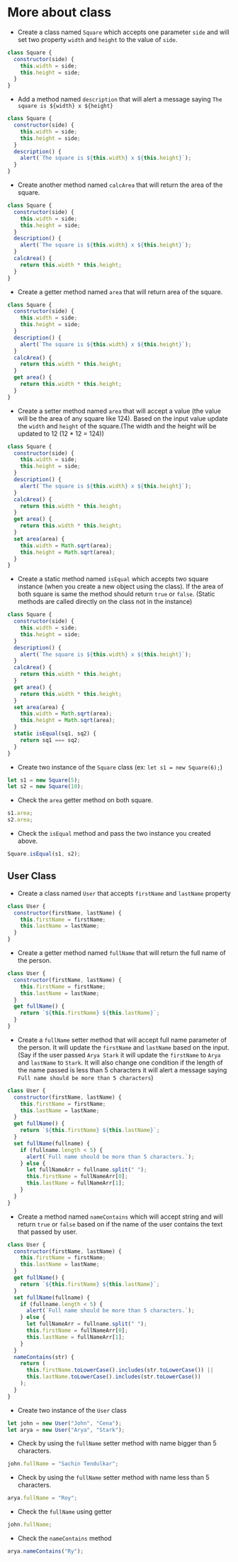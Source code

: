 # More about class

- Create a class named `Square` which accepts one parameter `side` and will set two property `width` and `height` to the value of `side`.

```js
class Square {
  constructor(side) {
    this.width = side;
    this.height = side;
  }
}
```

- Add a method named `description` that will alert a message saying `The square is ${width} x ${height}`

```js
class Square {
  constructor(side) {
    this.width = side;
    this.height = side;
  }
  description() {
    alert(`The square is ${this.width} x ${this.height}`);
  }
}
```

- Create another method named `calcArea` that will return the area of the square.

```js
class Square {
  constructor(side) {
    this.width = side;
    this.height = side;
  }
  description() {
    alert(`The square is ${this.width} x ${this.height}`);
  }
  calcArea() {
    return this.width * this.height;
  }
}
```

- Create a getter method named `area` that will return area of the square.

```js
class Square {
  constructor(side) {
    this.width = side;
    this.height = side;
  }
  description() {
    alert(`The square is ${this.width} x ${this.height}`);
  }
  calcArea() {
    return this.width * this.height;
  }
  get area() {
    return this.width * this.height;
  }
}
```

- Create a setter method named `area` that will accept a value (the value will be the area of any square like 124). Based on the input value update the `width` and `height` of the square.(The width and the height will be updated to 12 (12 \* 12 = 124))

```js
class Square {
  constructor(side) {
    this.width = side;
    this.height = side;
  }
  description() {
    alert(`The square is ${this.width} x ${this.height}`);
  }
  calcArea() {
    return this.width * this.height;
  }
  get area() {
    return this.width * this.height;
  }
  set area(area) {
    this.width = Math.sqrt(area);
    this.height = Math.sqrt(area);
  }
}
```

- Create a static method named `isEqual` which accepts two square instance (when you create a new object using the class). If the area of both square is same the method should return `true` or `false`. (Static methods are called directly on the class not in the instance)

```js
class Square {
  constructor(side) {
    this.width = side;
    this.height = side;
  }
  description() {
    alert(`The square is ${this.width} x ${this.height}`);
  }
  calcArea() {
    return this.width * this.height;
  }
  get area() {
    return this.width * this.height;
  }
  set area(area) {
    this.width = Math.sqrt(area);
    this.height = Math.sqrt(area);
  }
  static isEqual(sq1, sq2) {
    return sq1 === sq2;
  }
}
```

- Create two instance of the `Square` class (ex: `let s1 = new Square(6);`)

```js
let s1 = new Square(5);
let s2 = new Square(10);
```

- Check the `area` getter method on both square.

```js
s1.area;
s2.area;
```

- Check the `isEqual` method and pass the two instance you created above.

```js
Square.isEqual(s1, s2);
```

## User Class

- Create a class named `User` that accepts `firstName` and `lastName` property

```js
class User {
  constructor(firstName, lastName) {
    this.firstName = firstName;
    this.lastName = lastName;
  }
}
```

- Create a getter method named `fullName` that will return the full name of the person.

```js
class User {
  constructor(firstName, lastName) {
    this.firstName = firstName;
    this.lastName = lastName;
  }
  get fullName() {
    return `${this.firstName} ${this.lastName}`;
  }
}
```

- Create a `fullName` setter method that will accept full name parameter of the person. It will update the `firstName` and `lastName` based on the input. (Say if the user passed `Arya Stark` it will update the `firstName` to `Arya` and `lastName` to `Stark`. It will also change one condition if the length of the name passed is less than 5 characters it will alert a message saying `Full name should be more than 5 characters`)

```js
class User {
  constructor(firstName, lastName) {
    this.firstName = firstName;
    this.lastName = lastName;
  }
  get fullName() {
    return `${this.firstName} ${this.lastName}`;
  }
  set fullName(fullname) {
    if (fullname.length < 5) {
      alert(`Full name should be more than 5 characters.`);
    } else {
      let fullNameArr = fullname.split(" ");
      this.firstName = fullNameArr[0];
      this.lastName = fullNameArr[1];
    }
  }
}
```

- Create a method named `nameContains` which will accept string and will return `true` or `false` based on if the name of the user contains the text that passed by user.

```js
class User {
  constructor(firstName, lastName) {
    this.firstName = firstName;
    this.lastName = lastName;
  }
  get fullName() {
    return `${this.firstName} ${this.lastName}`;
  }
  set fullName(fullname) {
    if (fullname.length < 5) {
      alert(`Full name should be more than 5 characters.`);
    } else {
      let fullNameArr = fullname.split(" ");
      this.firstName = fullNameArr[0];
      this.lastName = fullNameArr[1];
    }
  }
  nameContains(str) {
    return (
      this.firstName.toLowerCase().includes(str.toLowerCase()) ||
      this.lastName.toLowerCase().includes(str.toLowerCase())
    );
  }
}
```

- Create two instance of the `User` class

```js
let john = new User("John", "Cena");
let arya = new User("Arya", "Stark");
```

- Check by using the `fullName` setter method with name bigger than 5 characters.

```js
john.fullName = "Sachin Tendulkar";
```

- Check by using the `fullName` setter method with name less than 5 characters.

```js
arya.fullName = "Roy";
```

- Check the `fullName` using getter

```js
john.fullName;
```

- Check the `nameContains` method

```js
arya.nameContains("Ry");
```
